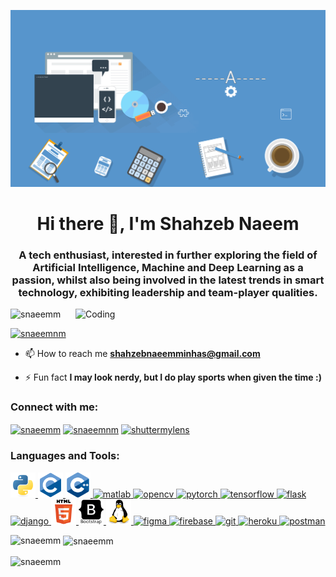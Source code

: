[![MasterHead](https://github.com/snaeemm/snaeemm/blob/main/gif3.gif?raw=true)](https://github.com)

<h1 align="center">Hi there 👋, I'm Shahzeb Naeem</h1>
<h3 align="center">A tech enthusiast, interested in further exploring the field of Artificial Intelligence, Machine and Deep Learning as a passion, whilst also being involved in the latest trends in smart technology, exhibiting leadership and team-player qualities.</h3>
<img align="right" alt="Coding" width="400" src="https://camo.githubusercontent.com/c1dcb74cc1c1835b1d716f5051499a2814c683c806b15f04b0eba492863703e9/68747470733a2f2f63646e2e6472696262626c652e636f6d2f75736572732f3733303730332f73637265656e73686f74732f363538313234332f6176656e746f2e676966">


<p align="left"> <img src="https://komarev.com/ghpvc/?username=snaeemm&label=Profile%20views&color=0e75b6&style=flat" alt="snaeemm" /> </p>

<p align="left"> <a href="https://twitter.com/snaeemnm" target="blank"><img src="https://img.shields.io/twitter/follow/snaeemnm?logo=twitter&style=for-the-badge" alt="snaeemnm" /></a> </p>

- 📫 How to reach me **shahzebnaeemminhas@gmail.com**

- ⚡ Fun fact **I may look nerdy, but I do play sports when given the time :)**

<h3 align="left">Connect with me:</h3>
<p align="left">
<a href="https://linkedin.com/in/snaeemm" target="blank"><img align="center" src="https://raw.githubusercontent.com/rahuldkjain/github-profile-readme-generator/master/src/images/icons/Social/linked-in-alt.svg" alt="snaeemm" height="30" width="40" /></a>
<a href="https://twitter.com/snaeemnm" target="blank"><img align="center" src="https://raw.githubusercontent.com/rahuldkjain/github-profile-readme-generator/master/src/images/icons/Social/twitter.svg" alt="snaeemnm" height="30" width="40" /></a>
<a href="https://instagram.com/shuttermylens" target="blank"><img align="center" src="https://raw.githubusercontent.com/rahuldkjain/github-profile-readme-generator/master/src/images/icons/Social/instagram.svg" alt="shuttermylens" height="30" width="40" /></a>
</p>

<h3 align="left">Languages and Tools:</h3>
<p align="left"> 
  <a href="https://www.python.org" target="_blank" rel="noreferrer"> 
    <img src="https://raw.githubusercontent.com/devicons/devicon/master/icons/python/python-original.svg" alt="python" width="40" height="40"/> 
  </a> 
  <a href="https://www.cprogramming.com/" target="_blank" rel="noreferrer"> 
    <img src="https://raw.githubusercontent.com/devicons/devicon/master/icons/c/c-original.svg" alt="c" width="40" height="40"/> 
  </a> 
  <a href="https://raw.githubusercontent.com/devicons/devicon/master/icons/cplusplus/cplusplus-original.svg" target="_blank" rel="noreferrer"> 
    <img src="https://raw.githubusercontent.com/devicons/devicon/master/icons/cplusplus/cplusplus-original.svg" alt="cplusplus" width="40" height="40"/> 
  </a> 
  <a href="https://upload.wikimedia.org/wikipedia/commons/2/21/Matlab_Logo.png" target="_blank" rel="noreferrer"> 
    <img src="https://upload.wikimedia.org/wikipedia/commons/2/21/Matlab_Logo.png" alt="matlab" width="40" height="40"/> 
  </a> 
  <a href="https://opencv.org/" target="_blank" rel="noreferrer"> 
    <img src="https://www.vectorlogo.zone/logos/opencv/opencv-icon.svg" alt="opencv" width="40" height="40"/> 
  </a> 
  <a href="https://www.vectorlogo.zone/logos/pytorch/pytorch-icon.svg" target="_blank" rel="noreferrer"> 
    <img src="https://www.vectorlogo.zone/logos/pytorch/pytorch-icon.svg" alt="pytorch" width="40" height="40"/> 
  </a> 
  <a href="https://www.vectorlogo.zone/logos/tensorflow/tensorflow-icon.svg" target="_blank" rel="noreferrer"> 
    <img src="https://www.vectorlogo.zone/logos/tensorflow/tensorflow-icon.svg" alt="tensorflow" width="40" height="40"/> 
  </a> 
  <a href="https://flask.palletsprojects.com/" target="_blank" rel="noreferrer"> 
    <img src="https://www.vectorlogo.zone/logos/pocoo_flask/pocoo_flask-icon.svg" alt="flask" width="40" height="40"/> 
  </a> 
  <a href="https://www.djangoproject.com/" target="_blank" rel="noreferrer"> 
    <img src="https://cdn.worldvectorlogo.com/logos/django.svg" alt="django" width="40" height="40"/> 
  </a> 
  <a href="https://raw.githubusercontent.com/devicons/devicon/master/icons/html5/html5-original-wordmark.svg" target="_blank" rel="noreferrer"> 
    <img src="https://raw.githubusercontent.com/devicons/devicon/master/icons/html5/html5-original-wordmark.svg" alt="html5" width="40" height="40"/> 
  </a> 
  <a href="https://raw.githubusercontent.com/devicons/devicon/master/icons/bootstrap/bootstrap-plain-wordmark.svg" target="_blank" rel="noreferrer"> 
    <img src="https://raw.githubusercontent.com/devicons/devicon/master/icons/bootstrap/bootstrap-plain-wordmark.svg" alt="bootstrap" width="40" height="40"/> 
  </a> 
  <a href="https://www.linux.org/" target="_blank" rel="noreferrer"> 
    <img src="https://raw.githubusercontent.com/devicons/devicon/master/icons/linux/linux-original.svg" alt="linux" width="40" height="40"/> 
  </a> 
<a href="https://www.figma.com/" target="_blank" rel="noreferrer"> <img src="https://www.vectorlogo.zone/logos/figma/figma-icon.svg" alt="figma" width="40" height="40"/> </a>
  <a href="https://www.vectorlogo.zone/logos/firebase/firebase-icon.svg" target="_blank" rel="noreferrer"> 
    <img src="https://www.vectorlogo.zone/logos/firebase/firebase-icon.svg" alt="firebase" width="40" height="40"/> 
  </a> 
  <a href="https://www.vectorlogo.zone/logos/git-scm/git-scm-icon.svg" target="_blank" rel="noreferrer"> 
    <img src="https://www.vectorlogo.zone/logos/git-scm/git-scm-icon.svg" alt="git" width="40" height="40"/> 
  </a> 
  <a href="https://www.vectorlogo.zone/logos/heroku/heroku-icon.svg" target="_blank" rel="noreferrer"> 
    <img src="https://www.vectorlogo.zone/logos/heroku/heroku-icon.svg" alt="heroku" width="40" height="40"/> 
  </a> 
  <a href="https://www.vectorlogo.zone/logos/getpostman/getpostman-icon.svg" target="_blank" rel="noreferrer"> 
    <img src="https://www.vectorlogo.zone/logos/getpostman/getpostman-icon.svg" alt="postman" width="40" height="40"/> 
  </a> 
</p>


<p><img align="left" src="https://github-readme-stats.vercel.app/api/top-langs?username=snaeemm&show_icons=true&locale=en&layout=compact" alt="snaeemm" /></p>

<p>&nbsp;<img align="center" src="https://github-readme-stats.vercel.app/api?username=snaeemm&show_icons=true&locale=en" alt="snaeemm" /></p>

<p><img align="center" src="https://github-readme-streak-stats.herokuapp.com/?user=snaeemm&" alt="snaeemm" /></p>
